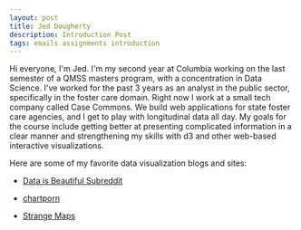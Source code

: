 ```yaml
---
layout: post
title: Jed Dougherty
description: Introduction Post
tags: emails assignments introduction
---
```


Hi everyone, I'm Jed. I'm my second year at Columbia working on the last semester of a QMSS masters program,
with a concentration in Data Science. I've worked for the past 3 years as an analyst in the public sector,
specifically in the foster care domain. Right now I work at a small tech company called Case Commons. We build
web applications for state foster care agencies, and I get to play with longitudinal data all day. My goals
for the course include getting better at presenting complicated information in a clear manner and strengthening
my skills with d3 and other web-based interactive visualizations.

Here are some of my favorite data visualization blogs and sites:

+ [Data is Beautiful Subreddit](http://www.reddit.com/r/dataisbeautiful)

+ [chartporn](http://www.chartporn.org)

+ [Strange Maps](http://bigthink.com/blogs/strange-maps)


